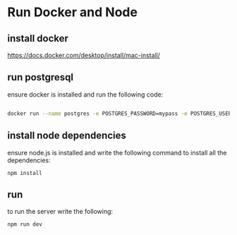 # Run Docker and Node

## install docker 
https://docs.docker.com/desktop/install/mac-install/
## run postgresql

ensure docker is installed and run the following code:

```bash  

docker run --name postgres -e POSTGRES_PASSWORD=mypass -e POSTGRES_USER=dev -p 5432:5432 -d postgres

```

## install node dependencies 
ensure node.js is installed and write the following command to install all the dependencies:

```
npm install

```

## run
to run the server write the following:
```
npm run dev
```